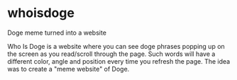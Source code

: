 # whoisdoge
Doge meme turned into a website 

Who Is Doge is a website where you can see doge phrases popping up on the screen as you read/scroll through the page. Such words will
have a different color, angle and position every time you refresh the page. The idea was to create a "meme website" of Doge.
